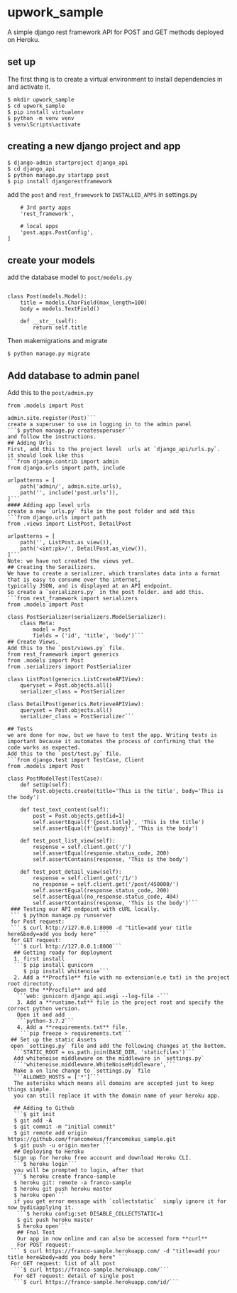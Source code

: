 # upwork_sample
A simple django rest framework API for  POST and GET methods deployed on Heroku.
## set up
The first thing is to create a virtual environment to install dependencies in and activate it.
```
$ mkdir upwork_sample
$ cd upwork_sample
$ pip install virtualenv
$ python -m venv venv
$ venv\Scripts\activate
```
## creating a new django project and app
```$ pip install django==3.0.6
$ django-admin startproject django_api
$ cd django_api
$ python manage.py startapp post
$ pip install djangorestframework
```
add the `post` and `rest_framework` to `INSTALLED_APPS` in settings.py
```INSTALLED_APPS = [
    # 3rd party apps
    'rest_framework',

    # local apps
    'post.apps.PostConfig',
]
```
## create your models
add the database model to `post/models.py` 
```from django.db import model

class Post(models.Model):
    title = models.CharField(max_length=100)
    body = models.TextField()

    def __str__(self):
        return self.title
```
Then makemigrations and migrate
```$ python manage.py makemigrations post
$ python manage.py migrate
```
## Add database to admin panel
Add this to the `post/admin.py`
```from django.contrib import admin
from .models import Post

admin.site.register(Post)```
create a superuser to use in logging in to the admin panel
```$ python manage.py createsuperuser```
and follow the instructions.
## Adding Urls
First, add this to the project level  urls at `django_api/urls.py`.
it should look like this
```from django.contrib import admin
from django.urls import path, include

urlpatterns = [
    path('admin/', admin.site.urls),
    path('', include('post.urls')),
]```
#### Adding app level urls
create a new `urls.py` file in the post folder and add this
```from django.urls import path
from .views import ListPost, DetailPost

urlpatterns = [
    path('', ListPost.as_view()),
    path('<int:pk>/', DetailPost.as_view()),
]```
Note: we have not created the views yet.
## Creating the Serailizers.
We have to create a serializer, which translates data into a format that is easy to consume over the internet,
typically JSON, and is displayed at an API endpoint.
So create a `serializers.py` in the post folder. and add this.
```from rest_framework import serializers
from .models import Post

class PostSerializer(serializers.ModelSerializer):
    class Meta:
        model = Post
        fields = ('id', 'title', 'body')```
## Create Views.
Add this to the `post/views.py` file.
from rest_framework import generics
from .models import Post
from .serializers import PostSerializer

class ListPost(generics.ListCreateAPIView):
    queryset = Post.objects.all()
    serializer_class = PostSerializer

class DetailPost(generics.RetrieveAPIView):
    queryset = Post.objects.all()
    serializer_class = PostSerializer```

## Tests
we are done for now, but we have to test the app. Writing tests is important because it automates the process of confirming that the
code works as expected.
Add this to the `post/test.py` file.
```from django.test import TestCase, Client
from .models import Post

class PostModelTest(TestCase):
    def setUp(self):
        Post.objects.create(title='This is the title', body='This is the body')

    def test_text_content(self):
        post = Post.objects.get(id=1)
        self.assertEqual(f'{post.title}', 'This is the title')
        self.assertEqual(f'{post.body}', 'This is the body')

    def test_post_list_view(self):
        response = self.client.get('/')
        self.assertEqual(response.status_code, 200)
        self.assertContains(response, 'This is the body')

    def test_post_detail_view(self):
        response = self.client.get('/1/')
        no_response = self.client.get('/post/450000/')
        self.assertEqual(response.status_code, 200)
        self.assertEqual(no_response.status_code, 404)
        self.assertContains(response, 'This is the body')```
 ### Testing our API endpoint with cURL locally.
 ``` $ python manage.py runserver
 for Post request:
 ``` $ curl http://127.0.0.1:8000 -d "title=add your title here&body=add you body here" ```
 for GET request:
  ```$ curl http://127.0.0.1:8000```
  ## Getting ready for deployment
  1. first install
  ```$ pip install gunicorn
     $ pip install whitenoise```
  2. Add a **Procfile** file with no extension(e.e txt) in the project root directoty.
  Open the **Procfile** and add
   ```web: gunicorn django_api.wsgi --log-file -```
   3. Add a **runtime.txt** file in the project root and specify the correct python version.
   Open it and add
   ```python-3.7.2```
   4. Add a **requirements.txt** file.
    ```pip freeze > requirements.txt```
 ## Set up the static Assets
 open `settings.py` file and add the following changes at the bottom.
  ```STATIC_ROOT = os.path.join(BASE_DIR, 'staticfiles')```
  Add whitenoise middleware on the middleware in `settings.py`
  ```'whitenoise.middleware.WhiteNoiseMiddleware',```
  Make a on line change to `settings.py` file
  ```ALLOWED_HOSTS = ['*']```
  The asterisks which means all domains are accepted just to keep things simple. 
  you can still replace it with the domain name of your heroku app.
  
  ## Adding to Github
  ```$ git init
  $ git add -A
  $ git commit -m "initial commit"
  $ git remote add origin https://github.com/francomekus/francomekus_sample.git
  $ git push -u origin master ```
  ## Deploying to Heroku
  Sign up for heroku free account and download Heroku CLI.
  ```$ heroku login```
  you will be prompted to login, after that
  ```$ heroku create franco-sample
  $ heroku git: remote -a franco-sample
  $ heroku git push heroku master
  $ heroku open```
  if you get error message with `collectstatic`  simply ignore it for now bydisapplying it.
   ```$ heroku config:set DISABLE_COLLECTSTATIC=1
   $ git push heroku master
   $ heroku open```
   ## Fnal Test
   Our app in now online and can also be accessed form **curl**
   For POST request:
 ``` $ curl https://franco-sample.herokuapp.com/ -d "title=add your title here&body=add you body here" ```
 For GET request: list of all post
  ```$ curl https://franco-sample.herokuapp.com/```
  For GET request: detail of single post
  ```$ curl https://franco-sample.herokuapp.com/id/```
